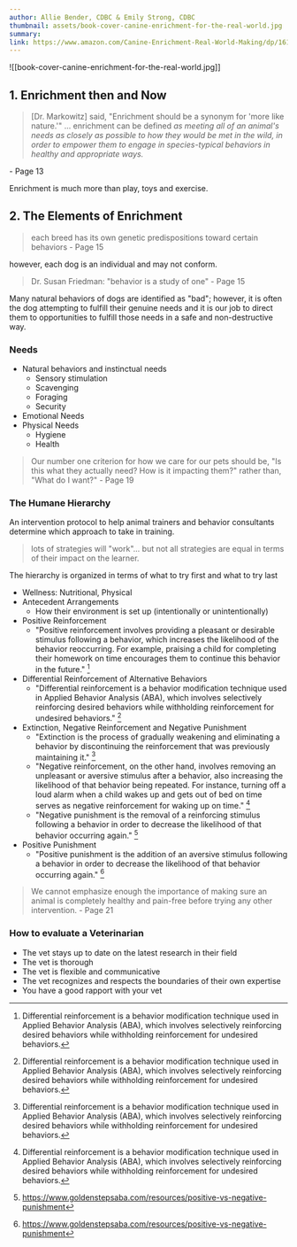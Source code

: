 ```yaml
---
author: Allie Bender, CDBC & Emily Strong, CDBC
thumbnail: assets/book-cover-canine-enrichment-for-the-real-world.jpg
summary: 
link: https://www.amazon.com/Canine-Enrichment-Real-World-Making/dp/1617812684
---
```

![[book-cover-canine-enrichment-for-the-real-world.jpg]]

## 1. Enrichment then and Now
> [Dr. Markowitz] said, "Enrichment should be a synonym for 'more like nature.'"
> ...
> enrichment can be defined _as meeting all of an animal's needs as closely as possible to how they would be met in the wild, in order to empower them to engage in species-typical behaviors in healthy and appropriate ways._

\- Page 13

Enrichment is much more than play, toys and exercise.

## 2. The Elements of Enrichment

> each breed has its own genetic predispositions toward certain behaviors
\- Page 15

however, each dog is an individual and may not conform.
> Dr. Susan Friedman: "behavior is a study of one"
\- Page 15

Many natural behaviors of dogs are identified as "bad"; however, it is often the dog attempting to fulfill their genuine needs and it is our job to direct them to opportunities to fulfill those needs in a safe and non-destructive way.

### Needs
- Natural behaviors and instinctual needs
	- Sensory stimulation
	- Scavenging
	- Foraging
	- Security
- Emotional Needs
- Physical Needs
	- Hygiene
	- Health

> Our number one criterion for how we care for our pets should be, "Is this what they actually need? How is it impacting them?" rather than, "What do I want?"
> \- Page 19

### The Humane Hierarchy
An intervention protocol to help animal trainers and behavior consultants determine which approach to take in training.
> lots of strategies will "work"... but not all strategies are equal in terms of their impact on the learner.

The hierarchy is organized in terms of what to try first and what to try last
- Wellness: Nutritional, Physical
- Antecedent Arrangements
	- How their environment is set up (intentionally or unintentionally)
- Positive Reinforcement
	- "Positive reinforcement involves providing a pleasant or desirable stimulus following a behavior, which increases the likelihood of the behavior reoccurring. For example, praising a child for completing their homework on time encourages them to continue this behavior in the future." [^1]
- Differential Reinforcement of Alternative Behaviors
	- "Differential reinforcement is a behavior modification technique used in Applied Behavior Analysis (ABA), which involves selectively reinforcing desired behaviors while withholding reinforcement for undesired behaviors." [^1]
- Extinction, Negative Reinforcement and Negative Punishment
	- "Extinction is the process of gradually weakening and eliminating a behavior by discontinuing the reinforcement that was previously maintaining it." [^1]
	 - "Negative reinforcement, on the other hand, involves removing an unpleasant or aversive stimulus after a behavior, also increasing the likelihood of that behavior being repeated. For instance, turning off a loud alarm when a child wakes up and gets out of bed on time serves as negative reinforcement for waking up on time." [^1]
	 - "Negative punishment is the removal of a reinforcing stimulus following a behavior in order to decrease the likelihood of that behavior occurring again." [^2]
- Positive Punishment
	- "Positive punishment is the addition of an aversive stimulus following a behavior in order to decrease the likelihood of that behavior occurring again." [^2]
[^1]: Differential reinforcement is a behavior modification technique used in Applied Behavior Analysis (ABA), which involves selectively reinforcing desired behaviors while withholding reinforcement for undesired behaviors.
[^2]: https://www.goldenstepsaba.com/resources/positive-vs-negative-punishment

> We cannot emphasize enough the importance of making sure an animal is completely healthy and pain-free before trying any other intervention.
\- Page 21
### How to evaluate a Veterinarian
- The vet stays up to date on the latest research in their field
- The vet is thorough
- The vet is flexible and communicative
- The vet recognizes and respects the boundaries of their own expertise
- You have a good rapport with your vet

